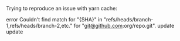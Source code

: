 
Trying to reproduce an issue with yarn cache:

error Couldn't find match for "{SHA}" in "refs/heads/branch-1,refs/heads/branch-2,etc." for "git@github.com:org/repo.git".
update
update
